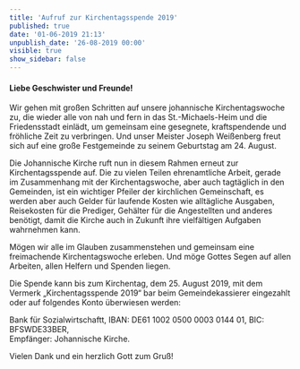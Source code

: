 ```yaml
---
title: 'Aufruf zur Kirchentagsspende 2019'
published: true
date: '01-06-2019 21:13'
unpublish_date: '26-08-2019 00:00'
visible: true
show_sidebar: false
---
```


#### Liebe Geschwister und Freunde!  

Wir gehen mit großen Schritten auf unsere johannische Kirchentagswoche zu, die wieder alle von nah und fern in das St.-Michaels-Heim und die Friedensstadt einlädt, um gemeinsam eine gesegnete, kraftspendende und fröhliche Zeit zu verbringen. Und unser Meister Joseph Weißenberg freut sich auf eine große Festgemeinde zu seinem Geburtstag am 24. August.

Die Johannische Kirche ruft nun in diesem Rahmen erneut zur Kirchentagsspende auf. Die zu vielen Teilen ehrenamtliche Arbeit, gerade im Zusammenhang mit der Kirchentagswoche, aber auch tagtäglich in den Gemeinden, ist ein wichtiger Pfeiler der kirchlichen Gemeinschaft, es werden aber auch Gelder für laufende Kosten wie alltägliche Ausgaben, Reisekosten für die Prediger, Gehälter für die Angestellten und anderes benötigt, damit die Kirche auch in Zukunft ihre vielfältigen Aufgaben wahrnehmen kann.

Mögen wir alle im Glauben zusammenstehen und gemeinsam eine freimachende Kirchentagswoche erleben. Und möge Gottes Segen auf allen Arbeiten, allen Helfern und Spenden liegen.   

Die Spende kann bis zum Kirchentag, dem 25. August 2019, mit dem Vermerk „Kirchentagsspende 2019“ bar beim Gemeindekassierer eingezahlt oder auf folgendes Konto überwiesen werden:

Bank für Sozialwirtschaftt,
IBAN: DE61 1002 0500 0003 0144 01,
BIC: BFSWDE33BER,    
Empfänger: Johannische Kirche.  

Vielen Dank und ein herzlich Gott zum Gruß!